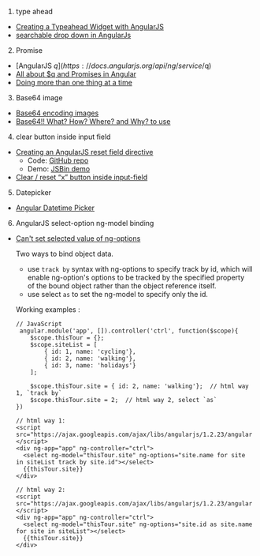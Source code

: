 1. type ahead
- [Creating a Typeahead Widget with AngularJS](https://www.sitepoint.com/creating-a-typeahead-widget-with-angularjs/)
- [searchable drop down in AngularJs](https://stackoverflow.com/questions/39524657/searchable-drop-down-in-angularjs)

2. Promise
- [AngularJS $q](https://docs.angularjs.org/api/ng/service/$q)
- [All about $q and Promises in Angular](https://toddmotto.com/promises-angular-q)
- [Doing more than one thing at a time](https://chariotsolutions.com/blog/post/angularjs-corner-using-promises-q-handle-asynchronous-calls/)

3. Base64 image
- [Base64 encoding images](https://varvy.com/pagespeed/base64-images.html)
- [Base64!! What? How? Where? and Why? to use](http://resource-guru.com/html-css/web-design-code-snippepts/base64-what-how-where-and-why-use/)

4. clear button inside input field
- [Creating an AngularJS reset field directive](http://softwareninjaneer.com/blog/creating-an-angularjs-reset-field-directive/)
  - Code: [GitHub repo](https://github.com/amageed/angular-resetfield)
  - Demo: [JSBin demo](http://jsbin.com/OgogiwEV/22/edit?html,css,js,output)
- [Clear / reset “x” button inside input-field](http://www.milosev.com/88-css/396-clear-reset-x-button-inside-input-field.html)

5. Datepicker
- [Angular Datetime Picker](https://dalelotts.github.io/angular-bootstrap-datetimepicker/)

6. AngularJS select-option ng-model binding
- [Can't set selected value of ng-options](https://stackoverflow.com/questions/27514267/cant-set-selected-value-of-ng-options)
  
  Two ways to bind object data.
  - use `track by` syntax with ng-options to specify track by id, which will enable ng-option's options to be tracked by the specified property of the bound object rather than the object reference itself.
  - use select `as` to set the ng-model to specify only the id.
  
  Working examples :
  ```
  // JavaScript
   angular.module('app', []).controller('ctrl', function($scope){
      $scope.thisTour = {};
      $scope.siteList = [
          { id: 1, name: 'cycling'},
          { id: 2, name: 'walking'},
          { id: 3, name: 'holidays'}
      ];

      $scope.thisTour.site = { id: 2, name: 'walking'};  // html way 1, `track by`
      $scope.thisTour.site = 2;  // html way 2, select `as`
  })
  
  // html way 1: 
  <script src="https://ajax.googleapis.com/ajax/libs/angularjs/1.2.23/angular.min.js"></script>
  <div ng-app="app" ng-controller="ctrl">
    <select ng-model="thisTour.site" ng-options="site.name for site in siteList track by site.id"></select>
    {{thisTour.site}}
  </div>
  
  // html way 2:
  <script src="https://ajax.googleapis.com/ajax/libs/angularjs/1.2.23/angular.min.js"></script>
  <div ng-app="app" ng-controller="ctrl">
    <select ng-model="thisTour.site" ng-options="site.id as site.name for site in siteList"></select>
    {{thisTour.site}}
  </div>  
  ```
